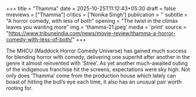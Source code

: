 +++
title = "Thamma"
date = 2025-10-25T11:12:43+05:30
draft = false
mreviews = ["Thamma"]
critics = ['Nonika Singh']
publication = ''
subtitle = "A horror comedy, with less of both"
opening = "The twist in the climax leaves you wanting more"
img = 'thamma-21.jpeg'
media = 'print'
source = "https://www.tribuneindia.com/news/movie-review/thamma-a-horror-comedy-with-less-of-both/"
+++

The MHCU (Maddock Horror Comedy Universe) has gained much success for blending horror with comedy, delivering one superhit after another in the genre it almost reinvented with ‘Stree’. As yet another much-awaited outing of the indigenous franchise hit the screens, expectations were sky high. Not only does ‘Thamma’ come from the production house which lately can boast of hitting the bull’s eye each time, it also has an unusual pair worth rooting for.

